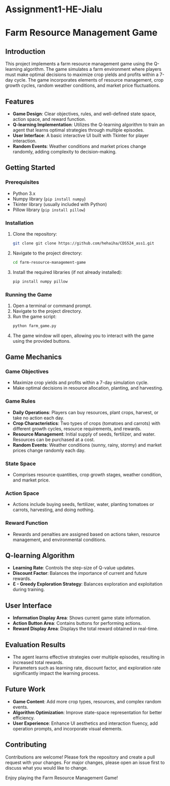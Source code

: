 # Assignment1-HE-Jialu
# Farm Resource Management Game

## Introduction
This project implements a farm resource management game using the Q-learning algorithm. The game simulates a farm environment where players must make optimal decisions to maximize crop yields and profits within a 7-day cycle. The game incorporates elements of resource management, crop growth cycles, random weather conditions, and market price fluctuations.

## Features
- **Game Design**: Clear objectives, rules, and well-defined state space, action space, and reward function.
- **Q-learning Implementation**: Utilizes the Q-learning algorithm to train an agent that learns optimal strategies through multiple episodes.
- **User Interface**: A basic interactive UI built with Tkinter for player interaction.
- **Random Events**: Weather conditions and market prices change randomly, adding complexity to decision-making.

## Getting Started

### Prerequisites
- Python 3.x
- Numpy library (`pip install numpy`)
- Tkinter library (usually included with Python)
- Pillow library (`pip install pillow`)

### Installation
1. Clone the repository:
   ```bash
   git clone git clone https://github.com/hehaiha/CDS524_ass1.git
   ```
2. Navigate to the project directory:
   ```bash
   cd farm-resource-management-game
   ```
3. Install the required libraries (if not already installed):
   ```bash
   pip install numpy pillow
   ```

### Running the Game
1. Open a terminal or command prompt.
2. Navigate to the project directory.
3. Run the game script:
   ```bash
   python farm_game.py
   ```
4. The game window will open, allowing you to interact with the game using the provided buttons.

## Game Mechanics

### Game Objectives
- Maximize crop yields and profits within a 7-day simulation cycle.
- Make optimal decisions in resource allocation, planting, and harvesting.

### Game Rules
- **Daily Operations**: Players can buy resources, plant crops, harvest, or take no action each day.
- **Crop Characteristics**: Two types of crops (tomatoes and carrots) with different growth cycles, resource requirements, and rewards.
- **Resource Management**: Initial supply of seeds, fertilizer, and water. Resources can be purchased at a cost.
- **Random Events**: Weather conditions (sunny, rainy, stormy) and market prices change randomly each day.

### State Space
- Comprises resource quantities, crop growth stages, weather condition, and market price.

### Action Space
- Actions include buying seeds, fertilizer, water, planting tomatoes or carrots, harvesting, and doing nothing.

### Reward Function
- Rewards and penalties are assigned based on actions taken, resource management, and environmental conditions.

## Q-learning Algorithm
- **Learning Rate**: Controls the step-size of Q-value updates.
- **Discount Factor**: Balances the importance of current and future rewards.
- **Ɛ - Greedy Exploration Strategy**: Balances exploration and exploitation during training.

## User Interface
- **Information Display Area**: Shows current game state information.
- **Action Button Area**: Contains buttons for performing actions.
- **Reward Display Area**: Displays the total reward obtained in real-time.

## Evaluation Results
- The agent learns effective strategies over multiple episodes, resulting in increased total rewards.
- Parameters such as learning rate, discount factor, and exploration rate significantly impact the learning process.

## Future Work
- **Game Content**: Add more crop types, resources, and complex random events.
- **Algorithm Optimization**: Improve state-space representation for better efficiency.
- **User Experience**: Enhance UI aesthetics and interaction fluency, add operation prompts, and incorporate visual elements.

## Contributing
Contributions are welcome! Please fork the repository and create a pull request with your changes. For major changes, please open an issue first to discuss what you would like to change.

Enjoy playing the Farm Resource Management Game!
